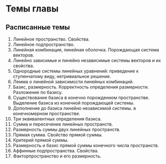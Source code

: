 # Темы главы
## Расписанные темы
1. Линейное пространство. Свойства.
2. Линейное подпространство.
3. Линейная комбинация, линейная оболочка. Порождающая система векторов.
4. Линейно зависимые и линейно независимые системы векторов и их свойства.
5. Однородные системы линейных уравнений: приведение к ступенчатому виду, нетривиальное
решение.
6. Лемма о линейной зависимости линейных комбинаций.
7. Базис, размерность. Корректность определения размерности. Разложение по базису.
8. Существование базиса в конечно порожденном пространстве. Выделение базиса из конечной
порождающей системы.
9. Дополнение до базиса линейно независимой системы. в конечномерном пространстве.
10. Три эквивалентных определения базиса.
11. Сумма и пересечение линейных пространств.
12. Размерность суммы двух линейных пространств.
13. Прямая сумма. Свойство прямой суммы.
14. Критерий прямой суммы.
15. Размерность и базис прямой суммы конечного числа пространств.
16. Аффинные подпространства. Свойства.
17. Факторпространство и его размерность.
